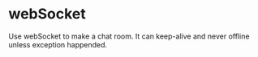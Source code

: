 # webSocket
Use webSocket to make a chat room.
It can keep-alive and never offline unless exception happended.